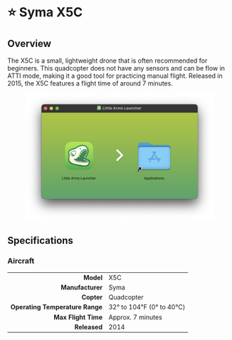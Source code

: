 # ⭐ Syma X5C

## Overview

The X5C is a small, lightweight drone that is often recommended for beginners.  This quadcopter does not have any sensors and can be flow in ATTI mode, making it a good tool for practicing manual flight.  Released in 2015, the X5C features a flight time of around 7 minutes.

<figure><img src="../../.gitbook/assets/image (5) (1) (1).png" alt=""><figcaption></figcaption></figure>

## Specifications

### Aircraft

|                                 |                         |
| ------------------------------: | ----------------------- |
|                       **Model** | X5C                     |
|                **Manufacturer** | Syma                    |
|                      **Copter** | Quadcopter              |
| **Operating Temperature Range** | 32° to 104℉ (0° to 40℃) |
|             **Max Flight Time** | Approx. 7 minutes       |
|                    **Released** | 2014                    |
